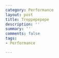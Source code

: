 ```yaml
---
category: Performance
layout: post
title: Treppepepepe
description: ''
summary: ''
comments: false
tags:
- Performance

---
```

